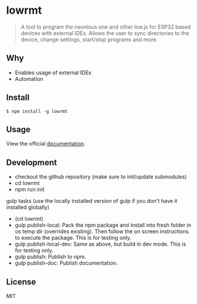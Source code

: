 # lowrmt

>  A tool to program the neonious one and other low.js for ESP32 based devices with external IDEs. Allows the user to sync directories to the device, change settings, start/stop programs and more.

## Why

- Enables usage of external IDEs
- Automation

## Install

```
$ npm install -g lowrmt
```

## Usage

View the official [documentation](https://www.neonious.com/Documentation/lowrmt).

## Development

- checkout the github repository (make sure to init/update submodules)
- cd lowrmt
- npm run init

gulp tasks (use the locally installed version of gulp if you don't have it installed globally)

- (cd lowrmt)
- gulp publish-local: Pack the npm package and install into fresh folder in os temp dir (overrides existing). Then follow the on screen instructions to execute the package. This is for testing only.
- gulp publish-local-dev: Same as above, but build in dev mode. This is for testing only.
- gulp publish: Publish to npm.
- gulp publish-doc: Publish documentation.

## License

MIT